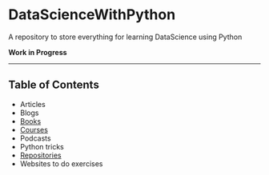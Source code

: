 # DataScienceWithPython
A repository to store everything for learning DataScience using Python

**Work in Progress**
***
## Table of Contents
* Articles
* Blogs
* [Books](BOOKS.md)
* [Courses](COURSES.md)
* Podcasts
* Python tricks
* [Repositories](Repositories.md)
* Websites to do exercises
